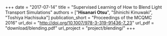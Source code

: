 +++
date = "2017-07-14"
title = "Supervised Learning of How to Blend Light Transport Simulations"
authors = ["**Hisanari Otsu**", "Shinichi Kinuwaki", "Toshiya Hachisuka"]
publication_short = "Proceedings of the MCQMC 2016"
url_doi = "http://doi.org/10.1007/978-3-319-91436-7_23"
url_pdf = "download/blending.pdf"
url_project = "project/blending/"
+++
